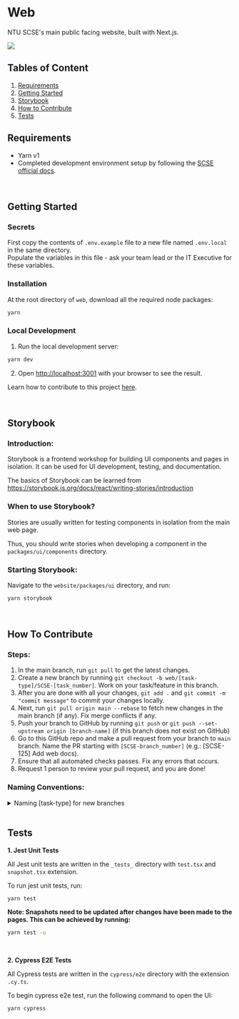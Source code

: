 # Web
NTU SCSE's main public facing website, built with Next.js.

[<img src="https://user-images.githubusercontent.com/98306554/151310855-3293e4ae-b673-40ec-adc0-5f2e56426470.svg">](https://vercel.com/?utm_source=cse-it&&utm_campaign=os)

## Tables of Content

1. [Requirements](#requirements)
2. [Getting Started](#getting-started)
3. [Storybook](#storybook)
4. [How to Contribute](#how-to-contribute)
5. [Tests](#tests)


## Requirements

- Yarn v1
- Completed development environment setup by following the [SCSE official docs](https://docs.ntuscse.com/docs).

<br />

## Getting Started

### Secrets

First copy the contents of `.env.example` file to a new file named `.env.local` in the same directory.  
Populate the variables in this file - ask your team lead or the IT Executive for these variables.

### Installation

At the root directory of `web`, download all the required node packages:

```bash
yarn
```

### Local Development

1. Run the local development server:

```bash
yarn dev
```

2. Open [http://localhost:3001](http://localhost:3001) with your browser to see the result.

Learn how to contribute to this project [here](#how-to-contribute).

<br />

## Storybook

### Introduction:
Storybook is a frontend workshop for building UI components and pages in isolation.
It can be used for UI development, testing, and documentation.

The basics of Storybook can be learned from https://storybook.js.org/docs/react/writing-stories/introduction

### When to use Storybook?
Stories are usually written for testing components in isolation from the main web page.

Thus, you should write stories when developing a component in the `packages/ui/components` directory.

### Starting Storybook:
Navigate to the `website/packages/ui` directory, and run:

```bash
yarn storybook
```

<br />

## How To Contribute

### Steps:

1. In the main branch, run `git pull` to get the latest changes.
2. Create a new branch by running `git checkout -b web/[task-type]/SCSE-[task_number]`. Work on your task/feature in this branch.
3. After you are done with all your changes, `git add .` and `git commit -m "commit message"` to commit your changes locally.
4. Next, run `git pull origin main --rebase` to fetch new changes in the main branch (if any). Fix merge conflicts if any.
5. Push your branch to GitHub by running `git push` or `git push --set-upstream origin [branch-name]` (if this branch does not exist on GitHub)
6. Go to this GitHub repo and make a pull request from your branch to `main` branch. Name the PR starting with `[SCSE-branch_number]` (e.g.: [SCSE-125] Add web docs).
7. Ensure that all automated checks passes. Fix any errors that occurs.
8. Request 1 person to review your pull request, and you are done!

### Naming Conventions:

<details>
    <summary>Naming [task-type] for new branches</summary>
    <ul>
        <li>feat: A new feature</li>
        <li>fix: A bug fix</li>
        <li>docs: Documentation only changes</li>
        <li>style: Changes that do not affect the meaning of the code (white-space, formatting, missing semi-colons, etc.)</li>
        <li>refactor: A code change that neither fixes a bug nor adds a feature</li>
        <li>perf: A code change that improves performance</li>
        <li>test: Adding missing or correcting existing tests</li>
        <li>chore: Changes to the build process or auxiliary tools and libraries such as documnetation generation</li>
        <li>revert: A revert to a previous commit</li>
    </ul>
</details>

<br />

## Tests

**1. Jest Unit Tests**

All Jest unit tests are written in the `_tests_` directory with `test.tsx` and `snapshot.tsx` extension.

To run jest unit tests, run:

```bash
yarn test
```

**Note: Snapshots need to be updated after changes have been made to the pages. This can be achieved by running:**

```bash
yarn test -u
```

<br />

**2. Cypress E2E Tests**

All Cypress tests are written in the `cypress/e2e` directory with the extension `.cy.ts`.

To begin cypress e2e test, run the following command to open the UI:

```bash
yarn cypress
```
